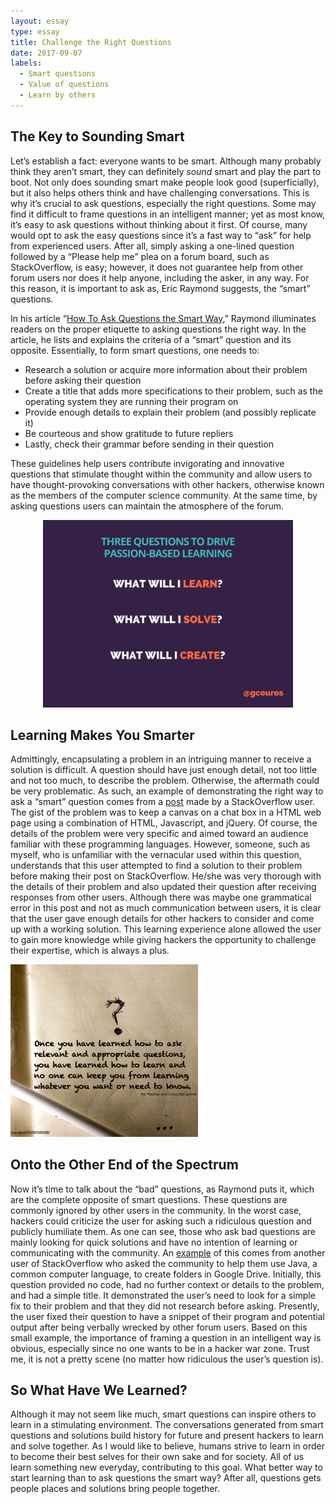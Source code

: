 ```yaml
---
layout: essay
type: essay
title: Challenge the Right Questions
date: 2017-09-07
labels:
  - Smart questions
  - Value of questions
  - Learn by others
---
```


## The Key to Sounding Smart

Let’s establish a fact: everyone wants to be smart. Although many probably think they aren’t 
smart, they can definitely *sound* smart and play the part to boot. Not only does sounding 
smart make people look good (superficially), but it also helps others think and have challenging 
conversations. This is why it’s crucial to ask questions, especially the right questions. 
Some may find it difficult to frame questions in an intelligent manner; yet as most know, 
it’s easy to ask questions without thinking about it first. Of course, many would opt to ask 
the easy questions since it’s a fast way to “ask” for help from experienced users. After all, 
simply asking a one-lined question followed by a “Please help me” plea on a forum board, such as 
StackOverflow, is easy; however, it does not guarantee help from other forum users nor does it
help anyone, including the asker, in any way. For this reason, it is important to ask as, 
Eric Raymond suggests, the “smart” questions.  

In his article “[How To Ask Questions the Smart Way](http://www.catb.org/esr/faqs/smart-questions.html),” 
Raymond illuminates readers on the proper etiquette to asking questions the right way. 
In the article, he lists and explains the criteria of a “smart” question and its opposite.
Essentially, to form smart questions, one needs to: 
* Research a solution or acquire more information about their problem before asking their question
* Create a title that adds more specifications to their problem, such as the operating system they are running their program on
* Provide enough details to explain their problem (and possibly replicate it)
* Be courteous and show gratitude to future repliers
* Lastly, check their grammar before sending in their question

These guidelines help users contribute invigorating and innovative questions that stimulate 
thought within the community and allow users to have thought-provoking conversations with other 
hackers, otherwise known as the members of the computer science community. At the same time, by asking questions 
users can maintain the atmosphere of the forum. 

<p align="center">
  <img class="ui rounded image" height="300" src="../images/learning.png">
</p>

## Learning Makes You Smarter

Admittingly, encapsulating a problem in an intriguing manner to receive a solution is difficult. 
A question should have just enough detail, not too little and not too much, to describe the 
problem. Otherwise, the aftermath could be very problematic. As such, an example of demonstrating
the right way to ask a “smart” question comes from a [post](https://stackoverflow.com/questions/45936800/emscripten-canvas-jquery-toggle-focus) 
made by a StackOverflow user. The gist of the problem was to keep a canvas on a chat box in a HTML 
web page using a combination of HTML, Javascript, and jQuery. Of course, the details of the problem 
were very specific and aimed toward an audience familiar with these programming languages. However, 
someone, such as myself, who is unfamiliar with the vernacular used within this question, understands 
that this user attempted to find a solution to their problem before making their post on 
StackOverflow. He/she was very thorough with the details of their problem and also updated their
question after receiving responses from other users. Although there was maybe one grammatical 
error in this post and not as much communication between users, it is clear that the user gave 
enough details for other hackers to consider and come up with a working solution. This learning 
experience alone allowed the user to gain more knowledge while giving hackers the opportunity to 
challenge their expertise, which is always a plus.  

<img class="ui left floated circular image" width="300" src="../images/learning2.png">

## Onto the Other End of the Spectrum

Now it’s time to talk about the “bad” questions, as Raymond puts it, which are the complete 
opposite of smart questions. These questions are commonly ignored by other users in the community.
In the worst case, hackers could criticize the user for asking such a ridiculous question and 
publicly humiliate them. As one can see, those who ask bad questions are mainly looking for 
quick solutions and have no intention of learning or communicating with the community. 
An [example](https://stackoverflow.com/questions/46048395/how-we-can-create-the-folder-in-google-drive-by-using-java) 
of this comes from another user of StackOverflow who asked the community to help them use Java, 
a common computer language, to create folders in Google Drive. Initially, this question 
provided no code, had no further context or details to the problem, and had a simple title. 
It demonstrated the user’s need to look for a simple fix to their problem and that they did 
not research before asking. Presently, the user fixed their question to have a snippet of
their program and potential output after being verbally wrecked by other forum users. Based on 
this small example, the importance of framing a question in an intelligent way is obvious, 
especially since no one wants to be in a hacker war zone. Trust me, it is not a pretty scene 
(no matter how ridiculous the user’s question is).  

## So What Have We Learned?

Although it may not seem like much, smart questions can inspire others to learn in a stimulating 
environment. The conversations generated from smart questions and solutions build history for 
future and present hackers to learn and solve together. As I would like to believe, humans strive
to learn in order to become their best selves for their own sake and for society. All of us 
learn something new everyday, contributing to this goal. What better way to start learning 
than to ask questions the smart way? After all, questions gets people places and solutions bring 
people together. 

